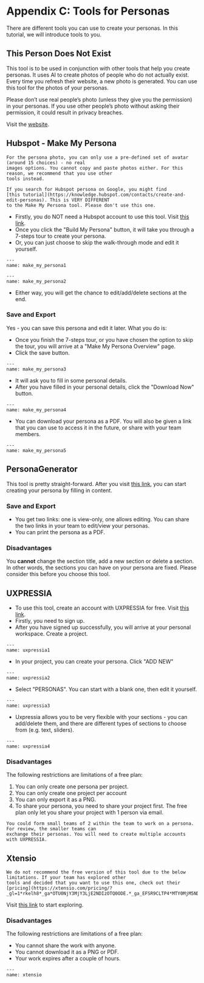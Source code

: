 # Appendix C: Tools for Personas

There are different tools you can use to create your personas. In this tutorial, we will introduce tools to you.

## This Person Does Not Exist

This tool is to be used in conjunction with other tools that help you create personas. It uses AI to create photos 
of people who do not actually exist. Every time you refresh their website, a new photo is generated. You can use 
this tool for the photos of your personas.

Please don’t use real people’s photo (unless they give you the permission) in your personas. If you use other 
people’s photo without asking their permission, it could result in privacy breaches.

Visit the [website](https://thispersondoesnotexist.com/).

## Hubspot - Make My Persona

```{warning}
For the persona photo, you can only use a pre-defined set of avatar (around 15 choices) - no real 
images options. You cannot copy and paste photos either. For this reason, we recommend that you use other 
tools instead.

If you search for Hubspot persona on Google, you might find 
[this tutorial](https://knowledge.hubspot.com/contacts/create-and-edit-personas). This is VERY DIFFERENT 
to the Make My Persona tool. Please don't use this one.
```

- Firstly, you do NOT need a Hubspot account to use this tool. Visit 
[this link](https://www.hubspot.com/make-my-persona).
- Once you click the "Build My Persona" button, it will take you through a 7-steps tour to create your persona. 
- Or, you can just choose to skip the walk-through mode and edit it yourself.
```{figure} resources/make_my_persona1.jpg
---
name: make_my_persona1
```

```{figure} resources/make_my_persona2.jpg
---
name: make_my_persona2
```

- Either way, you will get the chance to edit/add/delete sections at the end.

### Save and Export

Yes - you can save this persona and edit it later. What you do is: 
- Once you finish the 7-steps tour, or you have chosen the option to skip the tour, you will arrive at a 
"Make My Persona Overview" page. 
- Click the save button.
```{figure} resources/make_my_persona3.jpg
---
name: make_my_persona3
```

- It will ask you to fill in some personal details.
- After you have filled in your personal details, click the "Download Now" button.
```{figure} resources/make_my_persona4.jpg
---
name: make_my_persona4
```

- You can download your persona as a PDF. You will also be given a link that you can use to access it in the 
future, or share with your team members.
```{figure} resources/make_my_persona5.jpg
---
name: make_my_persona5
```

## PersonaGenerator

This tool is pretty straight-forward. After you visit [this link](https://personagenerator.com/), you can start 
creating your persona by filling in content.

### Save and Export

- You get two links: one is view-only, one allows editing. You can share the two links in your team to edit/view 
your personas.
- You can print the persona as a PDF. 

### Disadvantages

You **cannot** change the section title, add a new section or delete a section. In other words, the sections you can 
have on your persona are fixed. Please consider this before you choose this tool. 

## UXPRESSIA

- To use this tool, create an account with UXPRESSIA for free. Visit 
[this link](https://uxpressia.com/personas-online-tool).
- Firstly, you need to sign up. 
- After you have signed up successfully, you will arrive at your personal workspace. Create a project.
```{figure} resources/uxpressia1.jpg
---
name: uxpressia1
```

- In your project, you can create your persona. Click "ADD NEW"
```{figure} resources/uxpressia2.jpg
---
name: uxpressia2
```

- Select "PERSONAS". You can start with a blank one, then edit it yourself.
```{figure} resources/uxpressia3.jpg
---
name: uxpressia3
```

- Uxpressia allows you to be very flexible with your sections - you can add/delete them, and there are different 
types of sections to choose from (e.g. text, sliders).
```{figure} resources/uxpressia4.jpg
---
name: uxpressia4
```

### Disadvantages

The following restrictions are limitations of a free plan:
1. You can only create one persona per project. 
2. You can only create one project per account
3. You can only export it as a PNG.
4. To share your persona, you need to share your project first. The free plan only let you share your project with 
1 person via email. 

```{tip}
You could form small teams of 2 within the team to work on a persona. For review, the smaller teams can 
exchange their personas. You will need to create multiple accounts with UXPRESSIA.
```

## Xtensio

```{warning}
We do not recommend the free version of this tool due to the below limitations. If your team has explored other 
tools and decided that you want to use this one, check out their 
[pricing](https://xtensio.com/pricing/?_gl=1*rkelh8*_ga*OTU0NjY3MjY3LjE2NDIzOTQ0ODE.*_ga_EFSR9CLTP4*MTY0MjM5NDQ4MC4xLjEuMTY0MjM5NTU2Mi41Nw..).
```

Visit [this link](https://xtensio.com/user-persona-template/) to start exploring.

### Disadvantages

The following restrictions are limitations of a free plan:
- You cannot share the work with anyone.
- You cannot download it as a PNG or PDF.
- Your work expires after a couple of hours.
```{figure} resources/xtensio.jpg
---
name: xtensio
```
